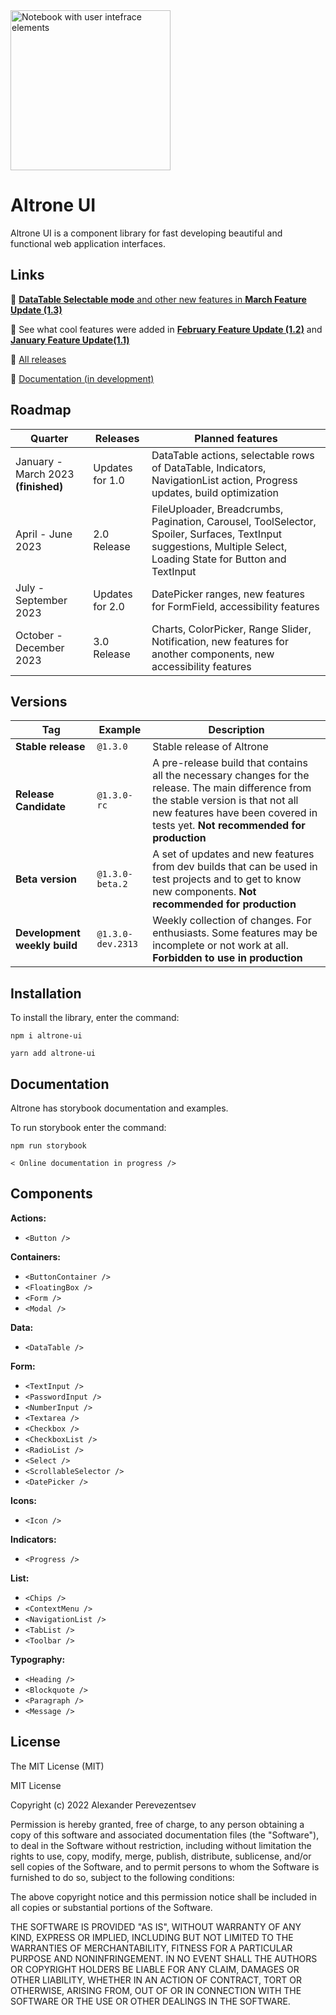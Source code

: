 <img alt="Notebook with user intefrace elements" height="256" src="https://sun9-31.userapi.com/impg/s19Q5_yudkmmNORtYWsqk7UZe4XMdxGnkpnJ4A/_ddvX48LOh4.jpg?size=512x512&quality=95&sign=3ec78d915b5602f650a203faf7d04de1&type=album" title="Altrone UI logo" width="256"/>

# Altrone UI

Altrone UI is a component library for fast developing beautiful and functional web application interfaces.

## Links 
💠 [**DataTable Selectable mode** and other new features in **March Feature Update (1.3)**](https://github.com/apcom52/altrone-ui/releases/tag/v1.3.0)

🔹 See what cool features were added in [**February Feature Update (1.2)**](https://github.com/apcom52/altrone-ui/releases/tag/v1.2.0) and [**January Feature Update(1.1)**](https://github.com/apcom52/altrone-ui/releases/tag/v1.1.0)

🔹 [All releases](https://github.com/apcom52/altrone-ui/releases)

🔹 [Documentation (in development)](https://apcom52.github.io/altrone-docs/)

## Roadmap
| Quarter                             | Releases | Planned features                                                                                                                                             |
|-------------------------------------|---|--------------------------------------------------------------------------------------------------------------------------------------------------------------|
| January - March 2023 **(finished)** | Updates for 1.0  | DataTable actions, selectable rows of DataTable, Indicators, NavigationList action, Progress updates, build optimization                                     |
| April - June 2023                   | 2.0 Release   | FileUploader, Breadcrumbs, Pagination, Carousel, ToolSelector, Spoiler, Surfaces, TextInput suggestions, Multiple Select, Loading State for Button and TextInput |
| July - September 2023               | Updates for 2.0  | DatePicker ranges, new features for FormField, accessibility features                                                                                        |
| October - December 2023             | 3.0 Release  | Charts, ColorPicker, Range Slider, Notification, new features for another components, new accessibility features                                             |

## Versions

| Tag                          | Example        | Description               |
|------------------------------|----------------|---------------------------|
| **Stable release**           | `@1.3.0`         | Stable release of Altrone |
| **Release Candidate**        | `@1.3.0-rc`      | A pre-release build that contains all the necessary changes for the release. The main difference from the stable version is that not all new features have been covered in tests yet. **Not recommended for production**                        |
| **Beta version**             | `@1.3.0-beta.2`  | A set of updates and new features from dev builds that can be used in test projects and to get to know new components. **Not recommended for production**                          |
| **Development weekly build** | `@1.3.0-dev.2313` | Weekly collection of changes. For enthusiasts. Some features may be incomplete or not work at all. **Forbidden to use in production**                          |


## Installation

To install the library, enter the command:

`npm i altrone-ui`

`yarn add altrone-ui`

## Documentation

Altrone has storybook documentation and examples. 

To run storybook enter the command:

`npm run storybook`

`< Online documentation in progress />`

## Components

**Actions:**

- `<Button />`

**Containers:**

- `<ButtonContainer />`
- `<FloatingBox />`
- `<Form />`
- `<Modal />`

**Data:**

- `<DataTable />`

**Form:**

- `<TextInput />`
- `<PasswordInput />`
- `<NumberInput />`
- `<Textarea />`
- `<Checkbox />`
- `<CheckboxList />`
- `<RadioList />`
- `<Select />`
- `<ScrollableSelector />`
- `<DatePicker />`

**Icons:**

- `<Icon />`

**Indicators:**

- `<Progress />`

**List:**

- `<Chips />`
- `<ContextMenu />`
- `<NavigationList />`
- `<TabList />`
- `<Toolbar />`

**Typography:**

- `<Heading />`
- `<Blockquote />`
- `<Paragraph />`
- `<Message />`

## License

The MIT License (MIT)

MIT License

Copyright (c) 2022 Alexander Perevezentsev

Permission is hereby granted, free of charge, to any person obtaining a copy
of this software and associated documentation files (the "Software"), to deal
in the Software without restriction, including without limitation the rights
to use, copy, modify, merge, publish, distribute, sublicense, and/or sell
copies of the Software, and to permit persons to whom the Software is
furnished to do so, subject to the following conditions:

The above copyright notice and this permission notice shall be included in all
copies or substantial portions of the Software.

THE SOFTWARE IS PROVIDED "AS IS", WITHOUT WARRANTY OF ANY KIND, EXPRESS OR
IMPLIED, INCLUDING BUT NOT LIMITED TO THE WARRANTIES OF MERCHANTABILITY,
FITNESS FOR A PARTICULAR PURPOSE AND NONINFRINGEMENT. IN NO EVENT SHALL THE
AUTHORS OR COPYRIGHT HOLDERS BE LIABLE FOR ANY CLAIM, DAMAGES OR OTHER
LIABILITY, WHETHER IN AN ACTION OF CONTRACT, TORT OR OTHERWISE, ARISING FROM,
OUT OF OR IN CONNECTION WITH THE SOFTWARE OR THE USE OR OTHER DEALINGS IN THE
SOFTWARE.

